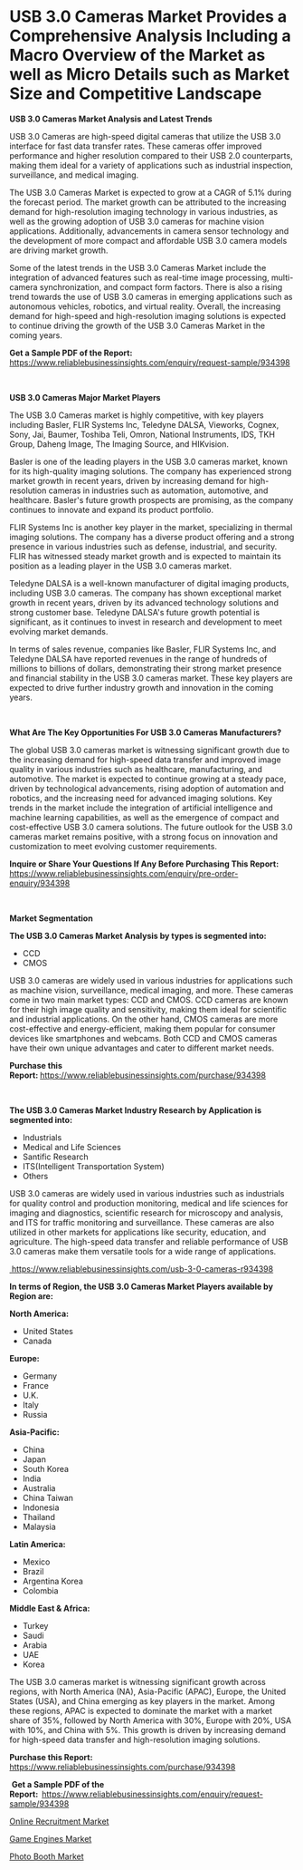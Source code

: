 <p><h1>USB 3.0 Cameras Market Provides a Comprehensive Analysis Including a Macro Overview of the Market as well as Micro Details such as Market Size and Competitive Landscape</h1></p><p><strong>USB 3.0 Cameras Market Analysis and Latest Trends</strong></p>
<p><p>USB 3.0 Cameras are high-speed digital cameras that utilize the USB 3.0 interface for fast data transfer rates. These cameras offer improved performance and higher resolution compared to their USB 2.0 counterparts, making them ideal for a variety of applications such as industrial inspection, surveillance, and medical imaging.</p><p>The USB 3.0 Cameras Market is expected to grow at a CAGR of 5.1% during the forecast period. The market growth can be attributed to the increasing demand for high-resolution imaging technology in various industries, as well as the growing adoption of USB 3.0 cameras for machine vision applications. Additionally, advancements in camera sensor technology and the development of more compact and affordable USB 3.0 camera models are driving market growth.</p><p>Some of the latest trends in the USB 3.0 Cameras Market include the integration of advanced features such as real-time image processing, multi-camera synchronization, and compact form factors. There is also a rising trend towards the use of USB 3.0 cameras in emerging applications such as autonomous vehicles, robotics, and virtual reality. Overall, the increasing demand for high-speed and high-resolution imaging solutions is expected to continue driving the growth of the USB 3.0 Cameras Market in the coming years.</p></p>
<p><strong>Get a Sample PDF of the Report:&nbsp;</strong> <a href="https://www.reliablebusinessinsights.com/enquiry/request-sample/934398">https://www.reliablebusinessinsights.com/enquiry/request-sample/934398</a></p>
<p>&nbsp;</p>
<p><strong>USB 3.0 Cameras Major Market Players</strong></p>
<p><p>The USB 3.0 Cameras market is highly competitive, with key players including Basler, FLIR Systems Inc, Teledyne DALSA, Vieworks, Cognex, Sony, Jai, Baumer, Toshiba Teli, Omron, National Instruments, IDS, TKH Group, Daheng Image, The Imaging Source, and HIKvision.</p><p>Basler is one of the leading players in the USB 3.0 cameras market, known for its high-quality imaging solutions. The company has experienced strong market growth in recent years, driven by increasing demand for high-resolution cameras in industries such as automation, automotive, and healthcare. Basler's future growth prospects are promising, as the company continues to innovate and expand its product portfolio.</p><p>FLIR Systems Inc is another key player in the market, specializing in thermal imaging solutions. The company has a diverse product offering and a strong presence in various industries such as defense, industrial, and security. FLIR has witnessed steady market growth and is expected to maintain its position as a leading player in the USB 3.0 cameras market.</p><p>Teledyne DALSA is a well-known manufacturer of digital imaging products, including USB 3.0 cameras. The company has shown exceptional market growth in recent years, driven by its advanced technology solutions and strong customer base. Teledyne DALSA's future growth potential is significant, as it continues to invest in research and development to meet evolving market demands.</p><p>In terms of sales revenue, companies like Basler, FLIR Systems Inc, and Teledyne DALSA have reported revenues in the range of hundreds of millions to billions of dollars, demonstrating their strong market presence and financial stability in the USB 3.0 cameras market. These key players are expected to drive further industry growth and innovation in the coming years.</p></p>
<p>&nbsp;</p>
<p><strong>What Are The Key Opportunities For USB 3.0 Cameras Manufacturers?</strong></p>
<p><p>The global USB 3.0 cameras market is witnessing significant growth due to the increasing demand for high-speed data transfer and improved image quality in various industries such as healthcare, manufacturing, and automotive. The market is expected to continue growing at a steady pace, driven by technological advancements, rising adoption of automation and robotics, and the increasing need for advanced imaging solutions. Key trends in the market include the integration of artificial intelligence and machine learning capabilities, as well as the emergence of compact and cost-effective USB 3.0 camera solutions. The future outlook for the USB 3.0 cameras market remains positive, with a strong focus on innovation and customization to meet evolving customer requirements.</p></p>
<p><strong>Inquire or Share Your Questions If Any Before Purchasing This Report:</strong> <a href="https://www.reliablebusinessinsights.com/enquiry/pre-order-enquiry/934398">https://www.reliablebusinessinsights.com/enquiry/pre-order-enquiry/934398</a></p>
<p>&nbsp;</p>
<p><strong>Market Segmentation</strong></p>
<p><strong>The USB 3.0 Cameras Market Analysis by types is segmented into:</strong></p>
<p><ul><li>CCD</li><li>CMOS</li></ul></p>
<p><p>USB 3.0 cameras are widely used in various industries for applications such as machine vision, surveillance, medical imaging, and more. These cameras come in two main market types: CCD and CMOS. CCD cameras are known for their high image quality and sensitivity, making them ideal for scientific and industrial applications. On the other hand, CMOS cameras are more cost-effective and energy-efficient, making them popular for consumer devices like smartphones and webcams. Both CCD and CMOS cameras have their own unique advantages and cater to different market needs.</p></p>
<p><strong>Purchase this Report:&nbsp;</strong><a href="https://www.reliablebusinessinsights.com/purchase/934398">https://www.reliablebusinessinsights.com/purchase/934398</a></p>
<p>&nbsp;</p>
<p><strong>The USB 3.0 Cameras Market Industry Research by Application is segmented into:</strong></p>
<p><ul><li>Industrials</li><li>Medical and Life Sciences</li><li>Santific Research</li><li>ITS(Intelligent Transportation System)</li><li>Others</li></ul></p>
<p><p>USB 3.0 cameras are widely used in various industries such as industrials for quality control and production monitoring, medical and life sciences for imaging and diagnostics, scientific research for microscopy and analysis, and ITS for traffic monitoring and surveillance. These cameras are also utilized in other markets for applications like security, education, and agriculture. The high-speed data transfer and reliable performance of USB 3.0 cameras make them versatile tools for a wide range of applications.</p></p>
<p><a href="https://www.reliablebusinessinsights.com/usb-3-0-cameras-r934398">&nbsp;https://www.reliablebusinessinsights.com/usb-3-0-cameras-r934398</a></p>
<p><strong>In terms of Region, the USB 3.0 Cameras Market Players available by Region are:</strong></p>
<p>
    <p> <strong> North America: </strong>
        <ul>
            <li>United States</li>
            <li>Canada</li>
        </ul>
        </p> 
    <p> <strong> Europe: </strong>
        <ul>
            <li>Germany</li>
            <li>France</li>
            <li>U.K.</li>
            <li>Italy</li>
            <li>Russia</li>
        </ul>
        </p> 
    <p> <strong> Asia-Pacific: </strong>
        <ul>
            <li>China</li>
            <li>Japan</li>
            <li>South Korea</li>
            <li>India</li>
            <li>Australia</li>
            <li>China Taiwan</li>
            <li>Indonesia</li>
            <li>Thailand</li>
            <li>Malaysia</li>
        </ul>
        </p> 
    <p> <strong> Latin America: </strong>
        <ul>
            <li>Mexico</li>
            <li>Brazil</li>
            <li>Argentina Korea</li>
            <li>Colombia</li>
        </ul>
        </p> 
    <p> <strong> Middle East & Africa: </strong>
        <ul>
            <li>Turkey</li>
            <li>Saudi</li>
            <li>Arabia</li>
            <li>UAE</li>
            <li>Korea</li>
        </ul>
    </p>
    </p>
<p><p>The USB 3.0 cameras market is witnessing significant growth across regions, with North America (NA), Asia-Pacific (APAC), Europe, the United States (USA), and China emerging as key players in the market. Among these regions, APAC is expected to dominate the market with a market share of 35%, followed by North America with 30%, Europe with 20%, USA with 10%, and China with 5%. This growth is driven by increasing demand for high-speed data transfer and high-resolution imaging solutions.</p></p>
<p><strong>Purchase this Report: </strong><a href="https://www.reliablebusinessinsights.com/purchase/934398">https://www.reliablebusinessinsights.com/purchase/934398</a></p>
<p>&nbsp;<strong>Get a Sample PDF of the Report:&nbsp;&nbsp;</strong><a href="https://www.reliablebusinessinsights.com/enquiry/request-sample/934398">https://www.reliablebusinessinsights.com/enquiry/request-sample/934398</a></p>
<p><strong></strong></p>
<p><p><a href="https://github.com/VincentButlerjXXf/Market-Research-Report-List-1/blob/main/online-recruitment-market.md">Online Recruitment Market</a></p><p><a href="https://github.com/mdhefjumiah/Market-Research-Report-List-1/blob/main/game-engines-market.md">Game Engines Market</a></p><p><a href="https://github.com/nusratjahan12006/Market-Research-Report-List-1/blob/main/photo-booth-market.md">Photo Booth Market</a></p></p>